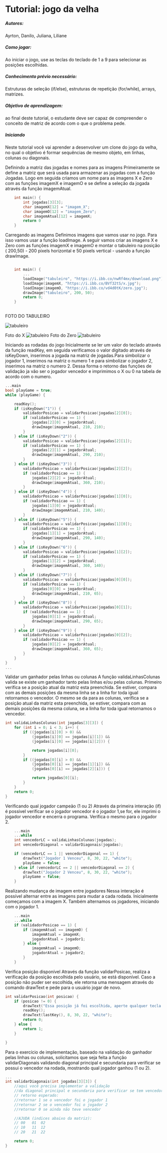 # Tutorial: jogo da velha
##### Autores: 
Ayrton, Danilo, Juliana, Liliane

##### Como jogar:
Ao iniciar o jogo, use as teclas do teclado de 1 a 9 para selecionar as posições escolhidas.

##### Conhecimento prévio necessário: 
Estruturas de seleção (if/else), estruturas de repetição (for/while), arrays, matrizes.

##### Objetivo de aprendizagem: 
ao final deste tutorial, o estudante deve ser capaz de compreender o conceito de matriz de acordo com o que o problema pede.

##### Iniciando
Neste tutorial você vai aprender a desenvolver um clone do jogo da velha, no qual o objetivo é formar sequências de mesmo objeto, em linhas, colunas ou diagonais.


Definindo a matriz das jogadas e nomes para as imagens
Primeiramente se define a matriz que será usada para armazenar as jogadas com a função Jogadas. Logo em seguida criamos um nome para as imagens X e Zero com as funções imagemX e imagemO e se define a seleção da jogada através da função imagemAtual.
```cpp
    int main() {
        int jogadas[3][3];
        char imagemX[12] = "imagem_X";
        char imagemO[12] = "imagem_Zero";
        char imagemAtual[12] = imagemX;
        return 0
    }
```

Carregando as imagens
Definimos imagens que vamos usar no jogo. Para isso vamos usar a função loadImage. A seguir vamos criar as imagens X e Zero com as funções imagemX e imagemO e montar o tabuleiro na posição ( 200,50) - 200 pixels horizontal e 50 pixels vertical - usando a função drawImage.
```cpp

    int main() {
        ...
        loadImage("tabuleiro", "https://i.ibb.co/nwRf4mx/download.png");
        loadImage(imagemX, "https://i.ibb.co/BVf32tS/x.jpg");
        loadImage(imagemO, "https://i.ibb.co/vd4d0tK/zero.jpg");
        drawImage("tabuleiro", 200, 50);
        return 0;
    }
    

```
FOTO DO TABULEIRO

![tabuleiro](https://i.ibb.co/nwRf4mx/download.png)

Foto do X
![tabuleiro](https://i.ibb.co/BVf32tS/x.jpg)
Foto do Zero
![tabuleiro](https://i.ibb.co/vd4d0tK/zero.jpg)

Iniciando as rodadas do jogo
Inicialmente se ler um valor do teclado através da função readKey, em seguida verificamos o valor digitado através de isKeyDown, inserimos a jogada na matriz de jogadas.Para simbolizar o jogador 1, inserimos na matriz o numero 1 e para simbolizar o jogador 2, inserimos na matriz o numero 2. Dessa forma o retorno das funções de validação ja vão ser o jogador vencedor e imprimimos o X ou 0 na tabela de acordo com o numero.
```cpp
...main
bool playGame = true;
while (playGame) {

    readKey();
    if (isKeyDown("1")) {
        validadorPosicao = validarPosicao(jogadas[2][0]);
        if (validadorPosicao == 1) {
            jogadas[2][0] = jogadorAtual;
            drawImage(imagemAtual, 210, 210);
        }
    } else if (isKeyDown("2")) {
        validadorPosicao = validarPosicao(jogadas[2][1]);
        if (validadorPosicao == 1) {
            jogadas[2][1] = jogadorAtual;
            drawImage(imagemAtual, 290, 210);
        }
    } else if (isKeyDown("3")) {
        validadorPosicao = validarPosicao(jogadas[2][2]);
        if (validadorPosicao == 1) {
            jogadas[2][2] = jogadorAtual;
            drawImage(imagemAtual, 360, 210);
        }
    } else if (isKeyDown("4")) {
        validadorPosicao = validarPosicao(jogadas[1][0]);
        if (validadorPosicao == 1) {
            jogadas[1][0] = jogadorAtual;
            drawImage(imagemAtual, 210, 140);
        }
    } else if (isKeyDown("5")) {
        validadorPosicao = validarPosicao(jogadas[1][0]);
        if (validadorPosicao == 1) {
            jogadas[1][1] = jogadorAtual;
            drawImage(imagemAtual, 290, 140);
        }
    } else if (isKeyDown("6")) {
        validadorPosicao = validarPosicao(jogadas[1][2]);
        if (validadorPosicao == 1) {
            jogadas[1][2] = jogadorAtual;
            drawImage(imagemAtual, 360, 140);
        }
    } else if (isKeyDown("7")) {
        validadorPosicao = validarPosicao(jogadas[0][0]);
        if (validadorPosicao == 1) {
            jogadas[0][0] = jogadorAtual;
            drawImage(imagemAtual, 210, 65);
        }
    } else if (isKeyDown("8")) {
        validadorPosicao = validarPosicao(jogadas[0][1]);
        if (validadorPosicao == 1) {
            jogadas[0][1] = jogadorAtual;
            drawImage(imagemAtual, 290, 65);
        }
    } else if (isKeyDown("9")) {
        validadorPosicao = validarPosicao(jogadas[0][2]);
        if (validadorPosicao == 1) {
            jogadas[0][2] = jogadorAtual;
            drawImage(imagemAtual, 360, 65);
        }
    }
}
...
```

	
Validar um ganhador pelas linhas ou colunas
A função validaLinhasColunas valida se existe um ganhador tanto pelas linhas e/ou pelas colunas. Primeiro verifica se a posição atual da matriz esta preenchida. Se estiver, compara com as demais posições da mesma linha se a linha for toda igual retornamos o vencedor. O mesmo se da para as colunas, verifica se a posição atual da matriz esta preenchida, se estiver, compara com as demais posições da mesma coluna, se a linha for toda igual retornamos o vencedor.
```cpp
int validaLinhasColunas(int jogadas[3][3]) {
    for (int i = 0; i < 3; i++) {
        if ((jogadas[i][0] > 0) &&
            (jogadas[i][0] == jogadas[i][1]) &&
            (jogadas[i][0] == jogadas[i][2])) {

            return jogadas[i][0];
        }
        if ((jogadas[0][i] > 0) &&
            (jogadas[0][i] == jogadas[1][i]) &&
            (jogadas[0][i] == jogadas[2][i])) {

            return jogadas[0][i];
        }
    }
    return 0;
}
```

Verificando qual jogador campeão (1 ou 2)
Através da primeira interação (if) é possivel verificar se o jogador vencedor é o jogador 1,se for, ele imprimi o jogador vencedor e encerra o programa. Verifica o mesmo para o jogador 2.

```cpp
    ...main
    ...while
    int vencedorLC = validaLinhasColunas(jogadas);
    int vencedorDiagonal = validarDiagonais(jogadas);

    if (vencedorLC == 1 || vencedorDiagonal == 1) {
        drawText("Jogador 1 Venceu", 8, 30, 22, "white");
        playGame = false;
    } else if (vencedorLC == 2 || vencedorDiagonal == 2) {
        drawText("Jogador 2 Venceu", 8, 30, 22, "white");
        playGame = false;
    }
 ```       
        
Realizando mudança de imagem entre jogadores
Nessa interação é possível alternar entre as imagens para mudar a cada rodada. Inicialmente começamos com a imagem X. Também alternamos os jogadores, iniciando com o jogador 1.
```cpp
    ...main
    ...while
    if (validadorPosicao == 1) {
        if (imagemAtual == imagemO) {
            imagemAtual = imagemX;
            jogadorAtual = jogador1;
        } else {
            imagemAtual = imagemO;
            jogadorAtual = jogador2;
        }
    }
```


Verifica posição disponível
Através da função validarPosicao, realiza a verificação da posição escolhida pelo usuário, se está disponível. Caso a posição não puder ser escolhida, ele retorna uma mensagem através do comando drawText e pede para o usuário jogar de novo.

```cpp
int validarPosicao(int posicao) {
    if (posicao != 0) {
        drawText("Essa posição já foi escolhida, aperte qualquer tecla para continuar e jogue de novo", 8, 30, 22, "white");
        readKey();
        drawText(lastKey(), 8, 30, 22, "white");
        return 0;
    } else {
        return 1;
    }

}
```

Para o exercício de implementação, baseado na validação do ganhador pelas linhas ou colunas, solicitamos que seja feita a função validarDiagonais validando diagonal principal e secundaria para verificar se possui o vencedor na rodada, mostrando qual jogador ganhou (1 ou 2).

```cpp
...
int validarDiagonais(int jogadas[3][3]) {
    //aqui você precisa implementar a validação
    //da diagonal principal e secundaria para verificar se tem vencedor
    // retorno esperado:
    //retornar 1 se o vencedor foi o jogador 1
    //retornar 2 se o vencedor foi o jogador 2
    //retornar 0 se ainda não teve vencedor

    //AJUDA (indices abaixo da matriz):
    // 00   01 	02
    // 10	11	12
    // 20	21	22 

    return 0;
}
```
